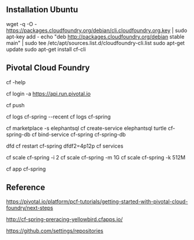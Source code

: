 ## Installation Ubuntu
wget -q -O - https://packages.cloudfoundry.org/debian/cli.cloudfoundry.org.key | sudo apt-key add -
echo "deb http://packages.cloudfoundry.org/debian stable main" | sudo tee /etc/apt/sources.list.d/cloudfoundry-cli.list
sudo apt-get update
sudo apt-get install cf-cli



## Pivotal Cloud Foundry
cf -help

cf login -a https://api.run.pivotal.io

cf push

cf logs cf-spring --recent
cf logs cf-spring

cf marketplace -s elephantsql
cf create-service elephantsql turtle cf-spring-db
cf bind-service cf-spring cf-spring-db

dfd
cf restart cf-spring
dfdf2=4p12p
cf services

cf scale cf-spring -i 2
cf scale cf-spring -m 1G
cf scale cf-spring -k 512M

cf app cf-spring

## Reference
https://pivotal.io/platform/pcf-tutorials/getting-started-with-pivotal-cloud-foundry/next-steps

http://cf-spring-preracing-yellowbird.cfapps.io/

https://github.com/settings/repositories